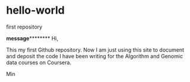 # hello-world
first repository

************************message********************************
Hi,

This my first Github repository. Now I am just using this site to document and deposit the code I have been writing for the Algorithm and Genomic data courses on Coursera.

Min
